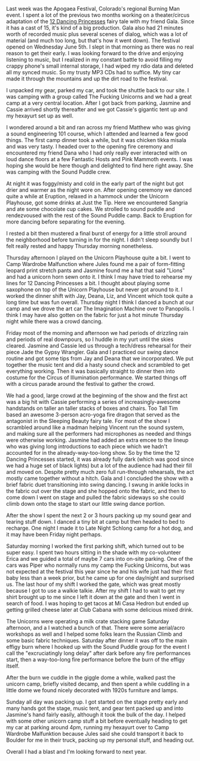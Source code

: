 Last week was the Apogaea Festival, Colorado's regional Burning Man event. I spent a lot of the previous two months working on a theater/circus adaptation of the [12 Dancing Princesses](http://en.wikipedia.org/wiki/The_Twelve_Dancing_Princesses) fairy tale with my friend Gala. Since it has a cast of 15, it's kind of a big production. Gala also had 21 minutes worth of recorded music plus several scenes of dialog, which was a lot of material (and much too long, but that's how it went down). The festival opened on Wednesday June 5th. I slept in that morning as there was no real reason to get their early. I was looking forward to the drive and enjoying listening to music, but I realized in my constant battle to avoid filling my crappy phone's small internal storage, I had wiped my rdio data and deleted all my synced music. So my trusty MP3 CDs had to suffice. My tiny car made it through the mountains and up the dirt road to the festival.

I unpacked my gear, parked my car, and took the shuttle back to our site. I was camping with a group called The Fucking Unicorns and we had a great camp at a very central location. After I got back from parking, Jasmine and Cassie arrived shortly thereafter and we got Cassie's gigantic tent up and my hexayurt set up as well.

I wondered around a bit and ran across my friend Matthew who was giving a sound engineering 101 course, which I attended and learned a few good things. The first camp dinner took a while, but it was chicken tikka misala and was very tasty. I headed over to the opening fire ceremony and encountered my friend Dana who I had only really ever interacted with on loud dance floors at a few Fantastic Hosts and Pink Mammoth events. I was hoping she would be here though and delighted to find here right away. She was camping with the Sound Puddle crew.

At night it was foggy/misty and cold in the early part of the night but got drier and warmer as the night wore on. After opening ceremony we danced quite a while at Eruption, relaxed in a hammock under the Unicorn Playhouse, got some drinks at Just the Tip. Here we encountered Sangria and ate some chocolate cup cakes. We strolled to sound puddle and rendezvoused with the rest of the Sound Puddle camp. Back to Eruption for more dancing before separating for the evening.

I rested a bit then mustered a final burst of energy for a little stroll around the neighborhood before turning in for the night. I didn't sleep soundly but I felt really rested and happy Thursday morning nonetheless.

Thursday afternoon I played on the Unicorn Playhouse quite a bit. I went to Camp Wardrobe Malfunction where Jules found me a pair of form-fitting leopard print stretch pants and Jasmine found me a hat that said "Lions" and had a unicorn horn sewn onto it. I think I may have tried to rehearse my lines for 12 Dancing Princesses a bit. I thought about playing some saxophone on top of the Unicorn Playhouse but never got around to it. I worked the dinner shift with Jay, Deana, Liz, and Vincent which took quite a long time but was fun overall. Thursday night I think I danced a bunch at our camp and we drove the art car The Imagination Machine over to Panopolis. I think I may have also gotten on the fabric for just a hot minute Thursday night while there was a crowd dancing.

Friday most of the morning and afternoon we had periods of drizzling rain and periods of real downpours, so I huddle in my yurt until the skies cleared. Jasmine and Cassie led us through a tech/dress rehearsal for their piece Jade the Gypsy Wrangler. Gala and I practiced our swing dance routine and got some tips from Jay and Deana that we incorporated. We put together the music tent and did a hasty sound check and scrambled to get everything working. Then it was basically straight to dinner then into costume for the Circus of Illumination performance. We started things off with a circus parade around the festival to gather the crowd.

We had a good, large crowd at the beginning of the show and the first act was a big hit with Cassie performing a series of increasingly-awesome handstands on taller an taller stacks of boxes and chairs. Too Tall Tim based an awesome 3-person acro-yoga fire dragon that served as the antagonist in the Sleeping Beauty fairy tale. For most of the show I scrambled around like a madman helping Vincent run the sound system, and making sure all the performers had microphones as needed and things were otherwise working. Jasmine had added an extra emcee to the lineup who was giving long introductions to each piece which we hadn't accounted for in the already-way-too-long show. So by the time the 12 Dancing Princesses started, it was already fully dark (which was good since we had a huge set of black lights) but a lot of the audience had had their fill and moved on. Despite pretty much zero full run-through rehearsals, the act mostly came together without a hitch. Gala and I concluded the show with a brief fabric duet transitioning into swing dancing. I swung in ankle locks in the fabric out over the stage and she hopped onto the fabric, and then to come down I went on stage and pulled the fabric sideways so she could climb down onto the stage to start our little swing dance portion.

After the show I spent the next 2 or 3 hours packing up my sound gear and tearing stuff down. I danced a tiny bit at camp but then headed to bed to recharge. One night I made it to Late Night Schlong camp for a hot dog, and it may have been Friday night perhaps.

Saturday morning I worked the first parking shift, which turned out to be super easy. I spent two hours sitting in the shade with my co-volunteer Erica and we guided a total of maybe 7 cars into on-site parking. One of the cars was Piper who normally runs my camp the Fucking Unicorns, but was not expected at the festival this year since he and his wife just had their first baby less than a week prior, but he came up for one day/night and surprised us. The last hour of my shift I worked the gate, which was great mostly because I got to use a walkie talkie. After my shift I had to wait to get my shirt brought up to me since I left it down at the gate and then I went in search of food. I was hoping to get tacos at Mi Casa Hedron but ended up getting grilled cheese later at Club Cabana with some delicious mixed drink.

The Unicorns were operating a milk crate stacking game Saturday afternoon, and a I watched a bunch of that. There were some aerial/acro workshops as well and I helped some folks learn the Russian Climb and some basic fabric techniques. Saturday after dinner it was off to the main effigy burn where I hooked up with the Sound Puddle group for the event I call the "excruciatingly long delay" after dark before any fire performances start, then a way-too-long fire performance before the burn of the effigy itself.

After the burn we cuddle in the giggle dome a while, walked past the unicorn camp, briefly visited decamp, and then spent a while cuddling in a little dome we found nicely decorated with 1920s furniture and lamps.

Sunday all day was packing up. I got started on the stage pretty early and many hands got the stage, music tent, and gear tent packed up and into Jasmine's hand fairly easily, although it took the bulk of the day. I helped with some other unicorn camp stuff a bit before eventually heading to get my car at parking around 4pm, running my hexayurt over to Camp Wardrobe Malfunktion because Jules said she could transport it back to Boulder for me in their truck, packing up my personal stuff, and heading out.

Overall I had a blast and I'm looking forward to next year.

<flickrshow href="https://www.flickr.com/photos/88096431@N00/sets/72157634055195411/"></flickrshow>

